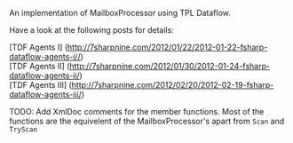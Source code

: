 An implementation of MailboxProcessor using TPL Dataflow.

Have a look at the following posts for details:

   [TDF Agents I] (http://7sharpnine.com/2012/01/22/2012-01-22-fsharp-dataflow-agents-i//)  
   [TDF Agents II] (http://7sharpnine.com/2012/01/30/2012-01-24-fsharp-dataflow-agents-ii/)  
   [TDF Agents III] (http://7sharpnine.com/2012/02/20/2012-02-19-fsharp-dataflow-agents-iii/)  

TODO: Add XmlDoc comments for the member functions.  Most of the functions are the equivelent of the MailboxProcessor's apart from `Scan` and `TryScan`
